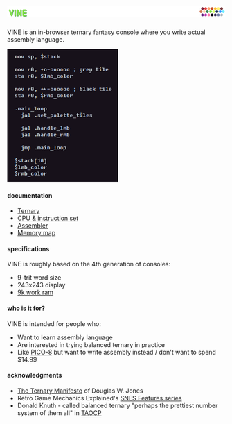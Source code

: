 # [![VINE](banner.png)](https://vine.imalex.xyz)

VINE is an in-browser ternary fantasy console where you write actual assembly language.

[![Screenshot](asm-screenshot.png)](https://vine.imalex.xyz)

#### documentation

- [Ternary](ternary.md)
- [CPU & instruction set](cpu.md)
- [Assembler](assembler.md)
- [Memory map](memory.md)

#### specifications

VINE is roughly based on the 4th generation of consoles:

- 9-trit word size
- 243x243 display
- [9k work ram](memory.md)

#### who is it for?

VINE is intended for people who:

- Want to learn assembly language
- Are interested in trying balanced ternary in practice
- Like [PICO-8](https://www.lexaloffle.com/pico-8.php) but want to write assembly instead / don't want to spend $14.99

#### acknowledgments

- [The Ternary Manifesto][manifesto] of Douglas W. Jones
- Retro Game Mechanics Explained's [SNES Features series][snes-features]
- Donald Knuth - called balanced ternary "perhaps the prettiest number system of them all" in [TAOCP]

[manifesto]: https://homepage.divms.uiowa.edu/~jones/ternary/
[TAOCP]: https://wikipedia.org/wiki/The_Art_of_Computer_Programming
[snes-features]: https://www.youtube.com/playlist?list=PLHQ0utQyFw5KCcj1ljIhExH_lvGwfn6GV
